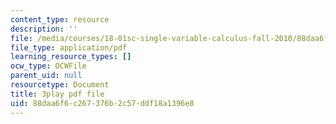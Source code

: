 ```yaml
---
content_type: resource
description: ''
file: /media/courses/18-01sc-single-variable-calculus-fall-2010/88daa6f6c267376b2c57ddf18a1396e8_jBkXbAgMj6s.pdf
file_type: application/pdf
learning_resource_types: []
ocw_type: OCWFile
parent_uid: null
resourcetype: Document
title: 3play pdf file
uid: 88daa6f6-c267-376b-2c57-ddf18a1396e8
---
```

